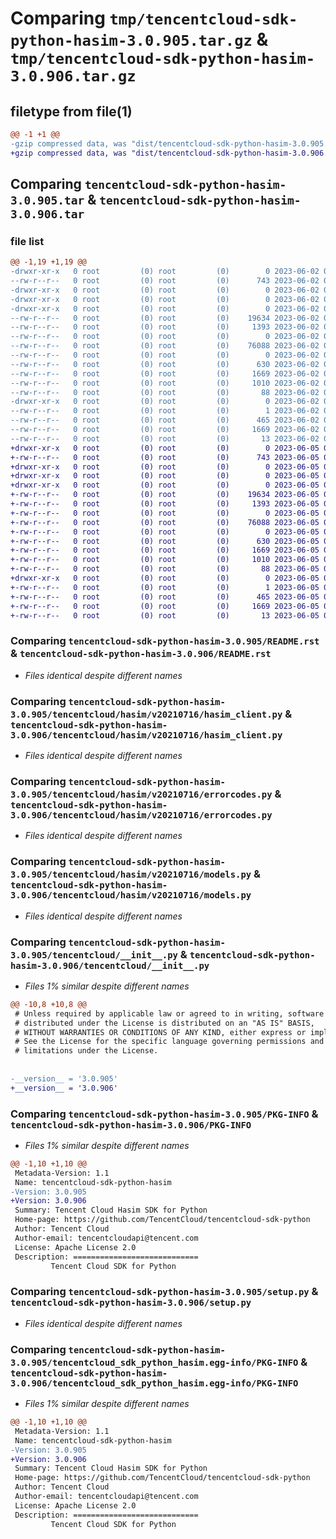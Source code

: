 # Comparing `tmp/tencentcloud-sdk-python-hasim-3.0.905.tar.gz` & `tmp/tencentcloud-sdk-python-hasim-3.0.906.tar.gz`

## filetype from file(1)

```diff
@@ -1 +1 @@
-gzip compressed data, was "dist/tencentcloud-sdk-python-hasim-3.0.905.tar", last modified: Fri Jun  2 00:30:00 2023, max compression
+gzip compressed data, was "dist/tencentcloud-sdk-python-hasim-3.0.906.tar", last modified: Mon Jun  5 00:35:41 2023, max compression
```

## Comparing `tencentcloud-sdk-python-hasim-3.0.905.tar` & `tencentcloud-sdk-python-hasim-3.0.906.tar`

### file list

```diff
@@ -1,19 +1,19 @@
-drwxr-xr-x   0 root         (0) root         (0)        0 2023-06-02 00:30:00.000000 tencentcloud-sdk-python-hasim-3.0.905/
--rw-r--r--   0 root         (0) root         (0)      743 2023-06-02 00:30:00.000000 tencentcloud-sdk-python-hasim-3.0.905/README.rst
-drwxr-xr-x   0 root         (0) root         (0)        0 2023-06-02 00:30:00.000000 tencentcloud-sdk-python-hasim-3.0.905/tencentcloud/
-drwxr-xr-x   0 root         (0) root         (0)        0 2023-06-02 00:30:00.000000 tencentcloud-sdk-python-hasim-3.0.905/tencentcloud/hasim/
-drwxr-xr-x   0 root         (0) root         (0)        0 2023-06-02 00:30:00.000000 tencentcloud-sdk-python-hasim-3.0.905/tencentcloud/hasim/v20210716/
--rw-r--r--   0 root         (0) root         (0)    19634 2023-06-02 00:30:00.000000 tencentcloud-sdk-python-hasim-3.0.905/tencentcloud/hasim/v20210716/hasim_client.py
--rw-r--r--   0 root         (0) root         (0)     1393 2023-06-02 00:30:00.000000 tencentcloud-sdk-python-hasim-3.0.905/tencentcloud/hasim/v20210716/errorcodes.py
--rw-r--r--   0 root         (0) root         (0)        0 2023-06-02 00:30:00.000000 tencentcloud-sdk-python-hasim-3.0.905/tencentcloud/hasim/v20210716/__init__.py
--rw-r--r--   0 root         (0) root         (0)    76088 2023-06-02 00:30:00.000000 tencentcloud-sdk-python-hasim-3.0.905/tencentcloud/hasim/v20210716/models.py
--rw-r--r--   0 root         (0) root         (0)        0 2023-06-02 00:30:00.000000 tencentcloud-sdk-python-hasim-3.0.905/tencentcloud/hasim/__init__.py
--rw-r--r--   0 root         (0) root         (0)      630 2023-06-02 00:30:00.000000 tencentcloud-sdk-python-hasim-3.0.905/tencentcloud/__init__.py
--rw-r--r--   0 root         (0) root         (0)     1669 2023-06-02 00:30:00.000000 tencentcloud-sdk-python-hasim-3.0.905/PKG-INFO
--rw-r--r--   0 root         (0) root         (0)     1010 2023-06-02 00:30:00.000000 tencentcloud-sdk-python-hasim-3.0.905/setup.py
--rw-r--r--   0 root         (0) root         (0)       88 2023-06-02 00:30:00.000000 tencentcloud-sdk-python-hasim-3.0.905/setup.cfg
-drwxr-xr-x   0 root         (0) root         (0)        0 2023-06-02 00:30:00.000000 tencentcloud-sdk-python-hasim-3.0.905/tencentcloud_sdk_python_hasim.egg-info/
--rw-r--r--   0 root         (0) root         (0)        1 2023-06-02 00:30:00.000000 tencentcloud-sdk-python-hasim-3.0.905/tencentcloud_sdk_python_hasim.egg-info/dependency_links.txt
--rw-r--r--   0 root         (0) root         (0)      465 2023-06-02 00:30:00.000000 tencentcloud-sdk-python-hasim-3.0.905/tencentcloud_sdk_python_hasim.egg-info/SOURCES.txt
--rw-r--r--   0 root         (0) root         (0)     1669 2023-06-02 00:30:00.000000 tencentcloud-sdk-python-hasim-3.0.905/tencentcloud_sdk_python_hasim.egg-info/PKG-INFO
--rw-r--r--   0 root         (0) root         (0)       13 2023-06-02 00:30:00.000000 tencentcloud-sdk-python-hasim-3.0.905/tencentcloud_sdk_python_hasim.egg-info/top_level.txt
+drwxr-xr-x   0 root         (0) root         (0)        0 2023-06-05 00:35:41.000000 tencentcloud-sdk-python-hasim-3.0.906/
+-rw-r--r--   0 root         (0) root         (0)      743 2023-06-05 00:35:41.000000 tencentcloud-sdk-python-hasim-3.0.906/README.rst
+drwxr-xr-x   0 root         (0) root         (0)        0 2023-06-05 00:35:41.000000 tencentcloud-sdk-python-hasim-3.0.906/tencentcloud/
+drwxr-xr-x   0 root         (0) root         (0)        0 2023-06-05 00:35:41.000000 tencentcloud-sdk-python-hasim-3.0.906/tencentcloud/hasim/
+drwxr-xr-x   0 root         (0) root         (0)        0 2023-06-05 00:35:41.000000 tencentcloud-sdk-python-hasim-3.0.906/tencentcloud/hasim/v20210716/
+-rw-r--r--   0 root         (0) root         (0)    19634 2023-06-05 00:35:41.000000 tencentcloud-sdk-python-hasim-3.0.906/tencentcloud/hasim/v20210716/hasim_client.py
+-rw-r--r--   0 root         (0) root         (0)     1393 2023-06-05 00:35:41.000000 tencentcloud-sdk-python-hasim-3.0.906/tencentcloud/hasim/v20210716/errorcodes.py
+-rw-r--r--   0 root         (0) root         (0)        0 2023-06-05 00:35:41.000000 tencentcloud-sdk-python-hasim-3.0.906/tencentcloud/hasim/v20210716/__init__.py
+-rw-r--r--   0 root         (0) root         (0)    76088 2023-06-05 00:35:41.000000 tencentcloud-sdk-python-hasim-3.0.906/tencentcloud/hasim/v20210716/models.py
+-rw-r--r--   0 root         (0) root         (0)        0 2023-06-05 00:35:41.000000 tencentcloud-sdk-python-hasim-3.0.906/tencentcloud/hasim/__init__.py
+-rw-r--r--   0 root         (0) root         (0)      630 2023-06-05 00:35:41.000000 tencentcloud-sdk-python-hasim-3.0.906/tencentcloud/__init__.py
+-rw-r--r--   0 root         (0) root         (0)     1669 2023-06-05 00:35:41.000000 tencentcloud-sdk-python-hasim-3.0.906/PKG-INFO
+-rw-r--r--   0 root         (0) root         (0)     1010 2023-06-05 00:35:41.000000 tencentcloud-sdk-python-hasim-3.0.906/setup.py
+-rw-r--r--   0 root         (0) root         (0)       88 2023-06-05 00:35:41.000000 tencentcloud-sdk-python-hasim-3.0.906/setup.cfg
+drwxr-xr-x   0 root         (0) root         (0)        0 2023-06-05 00:35:41.000000 tencentcloud-sdk-python-hasim-3.0.906/tencentcloud_sdk_python_hasim.egg-info/
+-rw-r--r--   0 root         (0) root         (0)        1 2023-06-05 00:35:41.000000 tencentcloud-sdk-python-hasim-3.0.906/tencentcloud_sdk_python_hasim.egg-info/dependency_links.txt
+-rw-r--r--   0 root         (0) root         (0)      465 2023-06-05 00:35:41.000000 tencentcloud-sdk-python-hasim-3.0.906/tencentcloud_sdk_python_hasim.egg-info/SOURCES.txt
+-rw-r--r--   0 root         (0) root         (0)     1669 2023-06-05 00:35:41.000000 tencentcloud-sdk-python-hasim-3.0.906/tencentcloud_sdk_python_hasim.egg-info/PKG-INFO
+-rw-r--r--   0 root         (0) root         (0)       13 2023-06-05 00:35:41.000000 tencentcloud-sdk-python-hasim-3.0.906/tencentcloud_sdk_python_hasim.egg-info/top_level.txt
```

### Comparing `tencentcloud-sdk-python-hasim-3.0.905/README.rst` & `tencentcloud-sdk-python-hasim-3.0.906/README.rst`

 * *Files identical despite different names*

### Comparing `tencentcloud-sdk-python-hasim-3.0.905/tencentcloud/hasim/v20210716/hasim_client.py` & `tencentcloud-sdk-python-hasim-3.0.906/tencentcloud/hasim/v20210716/hasim_client.py`

 * *Files identical despite different names*

### Comparing `tencentcloud-sdk-python-hasim-3.0.905/tencentcloud/hasim/v20210716/errorcodes.py` & `tencentcloud-sdk-python-hasim-3.0.906/tencentcloud/hasim/v20210716/errorcodes.py`

 * *Files identical despite different names*

### Comparing `tencentcloud-sdk-python-hasim-3.0.905/tencentcloud/hasim/v20210716/models.py` & `tencentcloud-sdk-python-hasim-3.0.906/tencentcloud/hasim/v20210716/models.py`

 * *Files identical despite different names*

### Comparing `tencentcloud-sdk-python-hasim-3.0.905/tencentcloud/__init__.py` & `tencentcloud-sdk-python-hasim-3.0.906/tencentcloud/__init__.py`

 * *Files 1% similar despite different names*

```diff
@@ -10,8 +10,8 @@
 # Unless required by applicable law or agreed to in writing, software
 # distributed under the License is distributed on an "AS IS" BASIS,
 # WITHOUT WARRANTIES OR CONDITIONS OF ANY KIND, either express or implied.
 # See the License for the specific language governing permissions and
 # limitations under the License.
 
 
-__version__ = '3.0.905'
+__version__ = '3.0.906'
```

### Comparing `tencentcloud-sdk-python-hasim-3.0.905/PKG-INFO` & `tencentcloud-sdk-python-hasim-3.0.906/PKG-INFO`

 * *Files 1% similar despite different names*

```diff
@@ -1,10 +1,10 @@
 Metadata-Version: 1.1
 Name: tencentcloud-sdk-python-hasim
-Version: 3.0.905
+Version: 3.0.906
 Summary: Tencent Cloud Hasim SDK for Python
 Home-page: https://github.com/TencentCloud/tencentcloud-sdk-python
 Author: Tencent Cloud
 Author-email: tencentcloudapi@tencent.com
 License: Apache License 2.0
 Description: ============================
         Tencent Cloud SDK for Python
```

### Comparing `tencentcloud-sdk-python-hasim-3.0.905/setup.py` & `tencentcloud-sdk-python-hasim-3.0.906/setup.py`

 * *Files identical despite different names*

### Comparing `tencentcloud-sdk-python-hasim-3.0.905/tencentcloud_sdk_python_hasim.egg-info/PKG-INFO` & `tencentcloud-sdk-python-hasim-3.0.906/tencentcloud_sdk_python_hasim.egg-info/PKG-INFO`

 * *Files 1% similar despite different names*

```diff
@@ -1,10 +1,10 @@
 Metadata-Version: 1.1
 Name: tencentcloud-sdk-python-hasim
-Version: 3.0.905
+Version: 3.0.906
 Summary: Tencent Cloud Hasim SDK for Python
 Home-page: https://github.com/TencentCloud/tencentcloud-sdk-python
 Author: Tencent Cloud
 Author-email: tencentcloudapi@tencent.com
 License: Apache License 2.0
 Description: ============================
         Tencent Cloud SDK for Python
```

